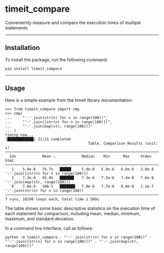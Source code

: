 # timeit_compare

Conveniently measure and compare the execution times of multiple statements.

---

## Installation

To install the package, run the following command:

```commandline
pip install timeit_compare
```

---

## Usage

Here is a simple example from the timeit library documentation:

```pycon
>>> from timeit_compare import cmp
>>> cmp(
...     "'-'.join(str(n) for n in range(100))",
...     "'-'.join([str(n) for n in range(100)])",
...     "'-'.join(map(str, range(100)))"
... )
timing now...
|████████████| 21/21 completed
                                      Table. Comparison Results (unit: s)                                      
───────────────────────────────────────────────────────────────────────────────────────────────────────────────
  Idx            Mean ↓            Median    Min      Max     Stdev                     Stmt                   
───────────────────────────────────────────────────────────────────────────────────────────────────────────────
   1    5.9e-6   75.7%   █████▎    5.9e-6   5.9e-6   6.0e-6   3.8e-8   '-'.join([str(n) for n in range(100)])  
   2    7.3e-6   93.4%   ██████▌   7.3e-6   7.2e-6   7.4e-6   7.6e-8   '-'.join(map(str, range(100)))          
   0    7.8e-6   100.%   ███████   7.8e-6   7.7e-6   8.0e-6   1.1e-7   '-'.join(str(n) for n in range(100))    
───────────────────────────────────────────────────────────────────────────────────────────────────────────────
7 runs, 10290 loops each, total time 1.509s                                                                    
```

The table shows some basic descriptive statistics on the execution time of each
statement for comparison, including mean, median, minimum, maximum, and standard
deviation.

In a command line interface, call as follows:

```commandline
python -m timeit_compare - "'-'.join(str(n) for n in range(100))" - "'-'.join([str(n) for n in range(100)])" - "'-'.join(map(str, range(100)))"
```
